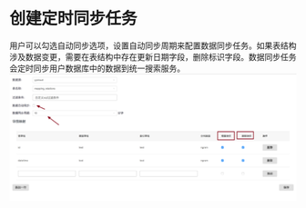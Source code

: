 # 创建定时同步任务

用户可以勾选自动同步选项，设置自动同步周期来配置数据同步任务。如果表结构涉及数据变更，需要在表结构中存在更新日期字段，删除标识字段。数据同步任务会定时同步用户数据库中的数据到统一搜索服务。
![](images/tongyisousuo-6.png)
